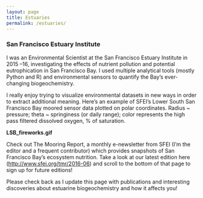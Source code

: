 ```yaml
---
layout: page
title: Estuaries
permalink: /estuaries/
---
```


### San Francisco Estuary Institute
I was an Environmental Scientist at the San Francisco Estuary Institute in 2015 –16, investigating the effects of nutrient pollution and potential eutrophication in San Francisco Bay. I used multiple analytical tools (mostly Python and R) and environmental sensors to quantify the Bay’s ever-changing biogeochemistry.

I really enjoy trying to visualize environmental datasets in new ways in order to extract additional meaning. Here’s an example of SFEI’s Lower South San Francisco Bay moored sensor data plotted on polar coordinates. Radius ~ pressure; theta ~ springiness (or daily range); color represents the high pass filtered dissolved oxygen, % of saturation.

**LSB_fireworks.gif**

Check out The Mooring Report, a monthly e-newsletter from SFEI (I’m the editor and a frequent contributor) which provides snapshots of San Francisco Bay’s ecosystem nutrition. Take a look at our latest edition here (http://www.sfei.org/tmr/2016-06) and scroll to the bottom of that page to sign up for future editions!

Please check back as I update this page with publications and interesting discoveries about estuarine biogeochemistry and how it affects you!
